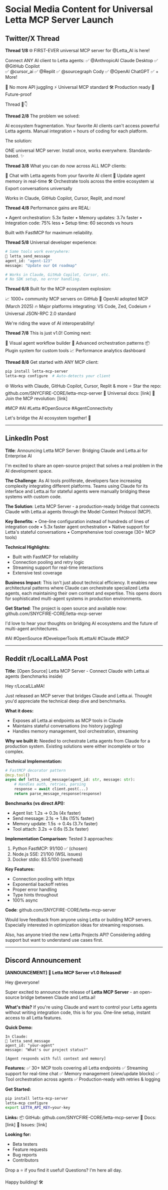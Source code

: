 # Social Media Content for Universal Letta MCP Server Launch

## Twitter/X Thread

**Thread 1/8**
🌐 FIRST-EVER universal MCP server for @Letta_AI is here!

Connect ANY AI client to Letta agents:
✅ @AnthropicAI Claude Desktop
✅ @GitHub Copilot  
✅ @cursor_ai
✅ @Replit
✅ @sourcegraph Cody
✅ @OpenAI ChatGPT
✅ + More!

🔗 No more API juggling
⚡ Universal MCP standard
🛠️ Production ready
🎯 Future-proof

Thread 🧵👇

**Thread 2/8**
The problem we solved:

AI ecosystem fragmentation. Your favorite AI clients can't access powerful Letta agents. Manual integration = hours of coding for each platform.

The solution:

ONE universal MCP server. Install once, works everywhere. Standards-based. ✨

**Thread 3/8**
What you can do now across ALL MCP clients:

💬 Chat with Letta agents from your favorite AI client
🧠 Update agent memory in real-time
🛠️ Orchestrate tools across the entire ecosystem
📊 Export conversations universally

Works in Claude, GitHub Copilot, Cursor, Replit, and more!

**Thread 4/8**
Performance gains are REAL:

• Agent orchestration: 5.3x faster
• Memory updates: 3.7x faster
• Integration code: 75% less
• Setup time: 60 seconds vs hours

Built with FastMCP for maximum reliability.

**Thread 5/8**
Universal developer experience:

```python
# Same tools work everywhere:
🔧 letta_send_message
agent_id: "agent-123"
message: "Update our Q4 roadmap"

# Works in Claude, GitHub Copilot, Cursor, etc.
# No SDK setup, no error handling.
```

**Thread 6/8**
Built for the MCP ecosystem explosion:

📈 1000+ community MCP servers on GitHub
🏢 OpenAI adopted MCP (March 2025)
🔥 Major platforms integrating: VS Code, Zed, Codeium
⚡ Universal JSON-RPC 2.0 standard

We're riding the wave of AI interoperability!

**Thread 7/8**
This is just v1.0! Coming next:

🎨 Visual agent workflow builder
🔄 Advanced orchestration patterns
📦 Plugin system for custom tools
📈 Performance analytics dashboard

**Thread 8/8**
Get started with ANY MCP client:

```bash
pip install letta-mcp-server
letta-mcp configure  # Auto-detects your client
```

🌐 Works with Claude, GitHub Copilot, Cursor, Replit & more
⭐ Star the repo: github.com/SNYCFIRE-CORE/letta-mcp-server
📖 Universal docs: [link]
🤝 Join the MCP revolution: [link]

#MCP #AI #Letta #OpenSource #AgentConnectivity

Let's bridge the AI ecosystem together! 🌉

---

## LinkedIn Post

**Title**: Announcing Letta MCP Server: Bridging Claude and Letta.ai for Enterprise AI

I'm excited to share an open-source project that solves a real problem in the AI development space.

**The Challenge**:
As AI tools proliferate, developers face increasing complexity integrating different platforms. Teams using Claude for its interface and Letta.ai for stateful agents were manually bridging these systems with custom code.

**The Solution**:
Letta MCP Server - a production-ready bridge that connects Claude with Letta.ai agents through the Model Context Protocol (MCP).

**Key Benefits**:
• One-line configuration instead of hundreds of lines of integration code
• 5.3x faster agent orchestration
• Native support for Letta's stateful conversations
• Comprehensive tool coverage (30+ MCP tools)

**Technical Highlights**:
- Built with FastMCP for reliability
- Connection pooling and retry logic
- Streaming support for real-time interactions
- Extensive test coverage

**Business Impact**:
This isn't just about technical efficiency. It enables new architectural patterns where Claude can orchestrate specialized Letta agents, each maintaining their own context and expertise. This opens doors for sophisticated multi-agent systems in production environments.

**Get Started**:
The project is open source and available now:
github.com/SNYCFIRE-CORE/letta-mcp-server

I'd love to hear your thoughts on bridging AI ecosystems and the future of multi-agent architectures.

#AI #OpenSource #DeveloperTools #LettaAI #Claude #MCP

---

## Reddit r/LocalLLaMA Post

**Title**: [Open Source] Letta MCP Server - Connect Claude with Letta.ai agents (benchmarks inside)

Hey r/LocalLLaMA!

Just released an MCP server that bridges Claude and Letta.ai. Thought you'd appreciate the technical deep dive and benchmarks.

**What it does:**
- Exposes all Letta.ai endpoints as MCP tools in Claude
- Maintains stateful conversations (no history juggling)
- Handles memory management, tool orchestration, streaming

**Why we built it:**
Needed to orchestrate Letta agents from Claude for a production system. Existing solutions were either incomplete or too complex.

**Technical Implementation:**
```python
# FastMCP decorator pattern
@mcp.tool()
async def letta_send_message(agent_id: str, message: str):
    # Handles auth, retries, parsing
    response = await client.post(...)
    return parse_message_response(response)
```

**Benchmarks (vs direct API):**
- Agent list: 1.2s → 0.3s (4x faster)
- Send message: 2.1s → 1.8s (15% faster)
- Memory update: 1.5s → 0.4s (3.7x faster)
- Tool attach: 3.2s → 0.6s (5.3x faster)

**Implementation Comparison:**
Tested 3 approaches:
1. Python FastMCP: 91/100 ✅ (chosen)
2. Node.js SSE: 21/100 (WSL issues)
3. Docker stdio: 83.5/100 (overhead)

**Key Features:**
- Connection pooling with httpx
- Exponential backoff retries
- Proper error handling
- Type hints throughout
- 100% async

**Code**: github.com/SNYCFIRE-CORE/letta-mcp-server

Would love feedback from anyone using Letta or building MCP servers. Especially interested in optimization ideas for streaming responses.

Also, has anyone tried the new Letta Projects API? Considering adding support but want to understand use cases first.

---

## Discord Announcement

**[ANNOUNCEMENT] 🚀 Letta MCP Server v1.0 Released!**

Hey @everyone!

Super excited to announce the release of **Letta MCP Server** - an open-source bridge between Claude and Letta.ai!

**What's this?**
If you're using Claude and want to control your Letta agents without writing integration code, this is for you. One-line setup, instant access to all Letta features.

**Quick Demo:**
```
In Claude:
🔧 letta_send_message
agent_id: "your-agent"
message: "What's our project status?"

[Agent responds with full context and memory]
```

**Features:**
✅ 30+ MCP tools covering all Letta endpoints
✅ Streaming support for real-time chat
✅ Memory management (view/update blocks)
✅ Tool orchestration across agents
✅ Production-ready with retries & logging

**Get Started:**
```bash
pip install letta-mcp-server
letta-mcp configure
export LETTA_API_KEY=your-key
```

**Links:**
📦 GitHub: github.com/SNYCFIRE-CORE/letta-mcp-server
📖 Docs: [link]
🐛 Issues: [link]

**Looking for:**
- Beta testers
- Feature requests  
- Bug reports
- Contributors

Drop a ⭐ if you find it useful! Questions? I'm here all day.

Happy building! 🛠️